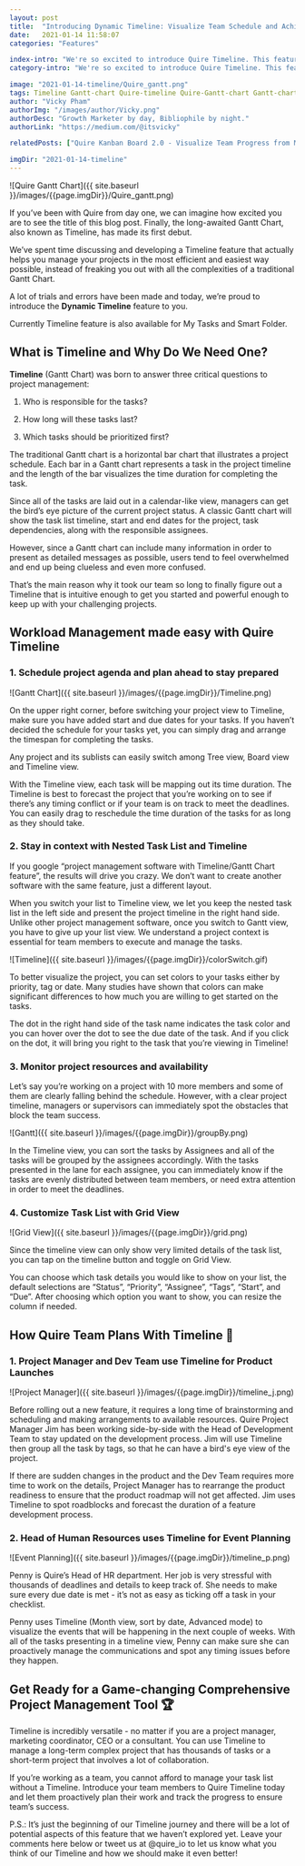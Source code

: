 ```yaml
---
layout: post
title:  "Introducing Dynamic Timeline: Visualize Team Schedule and Achieve Success"
date:   2021-01-14 11:58:07
categories: "Features"

index-intro: "We're so excited to introduce Quire Timeline. This feature was a long time coming, but we can't wait to show you how Quire Timeline goes beyond the traditional Gantt chart and fits as the lastest piece of Quire."
category-intro: "We're so excited to introduce Quire Timeline. This feature was a long time coming, but we can't wait to show you how Quire Timeline goes beyond the traditional Gantt chart and fits as the lastest piece of Quire."

image: "2021-01-14-timeline/Quire_gantt.png"
tags: Timeline Gantt-chart Quire-timeline Quire-Gantt-chart Gantt-chart-free Project-management-software-with-Gantt best-work-management-software work-management productivity productivity-app productivity-tool team-management-software work-management-software team-communication team-productivity task-scheduling-software increase-productivity remote-team to-do-list-app working-remotely task-management task-management-software project-management-software productivity-tips to-do-list task-list productivity-tips
author: "Vicky Pham"
authorImg: "/images/author/Vicky.png"
authorDesc: "Growth Marketer by day, Bibliophile by night."
authorLink: "https://medium.com/@itsvicky"

relatedPosts: ["Quire Kanban Board 2.0 - Visualize Team Progress from Multiple Perspectives", "Quire - Behind the Scenes: The Untold Stories", "Zapier Meets Quire: Automate the Way You Work"]

imgDir: "2021-01-14-timeline"
---
```


![Quire Gantt Chart]({{ site.baseurl }}/images/{{page.imgDir}}/Quire_gantt.png)

If you’ve been with Quire from day one, we can imagine how excited you are to see the title of this blog post. Finally, the long-awaited Gantt Chart, also known as Timeline, has made its first debut. 

We’ve spent time discussing and developing a Timeline feature that actually helps you manage your projects in the most efficient and easiest way possible, instead of freaking you out with all the complexities of a traditional Gantt Chart.

A lot of trials and errors have been made and today, we’re proud to introduce the **Dynamic Timeline** feature to you. 

<p class="tip">Currently Timeline feature is also available for My Tasks and Smart Folder.</p>

## What is Timeline and Why Do We Need One?

**Timeline** (Gantt Chart) was born to answer three critical questions to project management:

1. Who is responsible for the tasks?

2. How long will these tasks last?

3. Which tasks should be prioritized first?

The traditional Gantt chart is a horizontal bar chart that illustrates a project schedule. Each bar in a Gantt chart represents a task in the project timeline and the length of the bar visualizes the time duration for completing the task. 

Since all of the tasks are laid out in a calendar-like view, managers can get the bird’s eye picture of the current project status. A classic Gantt chart will show the task list timeline, start and end dates for the project, task dependencies, along with the responsible assignees. 

However, since a Gantt chart can include many information in order to present as detailed messages as possible, users tend to feel overwhelmed and end up being clueless and even more confused.  

That’s the main reason why it took our team so long to finally figure out a Timeline that is intuitive enough to get you started and powerful enough to keep up with your challenging projects. 

## Workload Management made easy with Quire Timeline

### 1. Schedule project agenda and plan ahead to stay prepared

![Gantt Chart]({{ site.baseurl }}/images/{{page.imgDir}}/Timeline.png)

On the upper right corner, before switching your project view to Timeline, make sure you have added start and due dates for your tasks. If you haven’t decided the schedule for your tasks yet, you can simply drag and arrange the timespan for completing the tasks.

<p class="tip">Any project and its sublists can easily switch among Tree view, Board view and Timeline view.</p>

With the Timeline view, each task will be mapping out its time duration. The Timeline is best to forecast the project that you’re working on to see if there’s any timing conflict or if your team is on track to meet the deadlines. You can easily drag to reschedule the time duration of the tasks for as long as they should take.

### 2. Stay in context with Nested Task List and Timeline

If you google “project management software with Timeline/Gantt Chart feature”, the results will drive you crazy. We don’t want to create another software with the same feature, just a different layout. 

When you switch your list to Timeline view, we let you keep the nested task list in the left side and present the project timeline in the right hand side. Unlike other project management software, once you switch to Gantt view, you have to give up your list view. We understand a project context is essential for team members to execute and manage the tasks. 

![Timeline]({{ site.baseurl }}/images/{{page.imgDir}}/colorSwitch.gif)

To better visualize the project, you can set colors to your tasks either by priority, tag or date. Many studies have shown that colors can make significant differences to how much you are willing to get started on the tasks. 

The dot in the right hand side of the task name indicates the task color and you can hover over the dot to see the due date of the task. And if you click on the dot, it will bring you right to the task that you’re viewing in Timeline!

### 3. Monitor project resources and availability

Let’s say you’re working on a project with 10 more members and some of them are clearly falling behind the schedule. However, with a clear project timeline, managers or supervisors can immediately spot the obstacles that block the team success. 

![Gantt]({{ site.baseurl }}/images/{{page.imgDir}}/groupBy.png)

In the Timeline view, you can sort the tasks by Assignees and all of the tasks will be grouped by the assignees accordingly. With the tasks presented in the lane for each assignee, you can immediately know if the tasks are evenly distributed between team members, or need extra attention in order to meet the deadlines.

### 4. Customize Task List with Grid View

![Grid View]({{ site.baseurl }}/images/{{page.imgDir}}/grid.png)

Since the timeline view can only show very limited details of the task list, you can tap on the timeline button and toggle on Grid View. 

You can choose which task details you would like to  show on your list, the default selections are “Status”, “Priority”, “Assignee”, “Tags”, “Start”, and “Due”. After choosing which option you want to show, you can resize the column if needed. 

## How Quire Team Plans With Timeline 🚀

### 1. Project Manager and Dev Team use Timeline for Product Launches

![Project Manager]({{ site.baseurl }}/images/{{page.imgDir}}/timeline_j.png)

Before rolling out a new feature, it requires a long time of brainstorming and scheduling and making arrangements to available resources. Quire Project Manager Jim has been working side-by-side with the Head of Development Team to stay updated on the development process. Jim will use Timeline then group all the task by tags, so that he can have a bird's eye view of the project.

If there are sudden changes in the product and the Dev Team requires more time to work on the details, Project Manager has to rearrange the product readiness to ensure that the product roadmap will not get affected. Jim uses Timeline to spot roadblocks and forecast the duration of a feature development process. 

### 2. Head of Human Resources uses Timeline for Event Planning

![Event Planning]({{ site.baseurl }}/images/{{page.imgDir}}/timeline_p.png)

Penny is Quire’s Head of HR department. Her job is very stressful with thousands of deadlines and details to keep track of. She needs to make sure every due date is met - it’s not as easy as ticking off a task in your checklist. 

Penny uses Timeline (Month view, sort by date, Advanced mode) to visualize the events that will be happening in the next couple of weeks. With all of the tasks presenting in a timeline view, Penny can make sure she can proactively manage the communications and spot any timing issues before they happen.

## Get Ready for a Game-changing Comprehensive Project Management Tool 🏆

Timeline is incredibly versatile - no matter if you are a project manager, marketing coordinator, CEO or a consultant. You can use Timeline to manage a long-term complex project that has thousands of tasks or a short-term project that involves a lot of collaboration. 

If you’re working as a team, you cannot afford to manage your task list without a Timeline. Introduce your team members to Quire Timeline today and let them proactively plan their work and track the progress to ensure team’s success.

<p class="alert"> P.S.: It’s just the beginning of our Timeline journey and there will be a lot of potential aspects of this feature that we haven’t explored yet. Leave your comments here below or tweet us at @quire_io to let us know what you think of our Timeline and how we should make it even better!</p>



[jekyll]:      http://jekyllrb.com
[jekyll-gh]:   https://github.com/jekyll/jekyll
[jekyll-help]: https://github.com/jekyll/jekyll-help